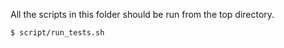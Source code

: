 All the scripts in this folder should be run from the top directory.

```bash
$ script/run_tests.sh
```
